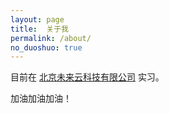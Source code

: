 ```yaml
---
layout: page
title:  关于我
permalink: /about/
no_duoshuo: true
---
```


目前在 [北京未来云科技有限公司](http://www.tagcare.com/index.html) 实习。

加油加油加油！
